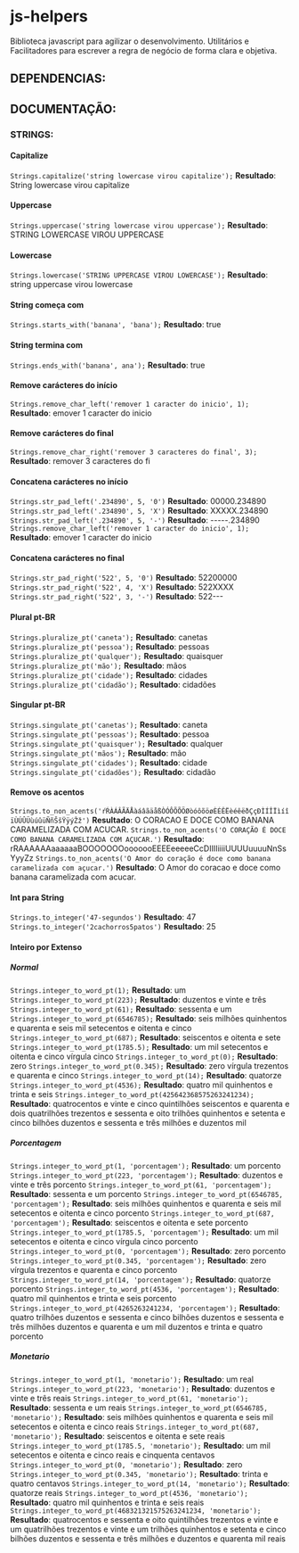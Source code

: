 # js-helpers
Biblioteca javascript para agilizar o desenvolvimento. Utilitários e Facilitadores para escrever a regra de negócio de forma clara e objetiva.

## DEPENDENCIAS:


## DOCUMENTAÇÃO:

### STRINGS:

#### Capitalize
`Strings.capitalize('string lowercase virou capitalize');`
**Resultado**: String lowercase virou capitalize

#### Uppercase
`Strings.uppercase('string lowercase virou uppercase');`
**Resultado**: STRING LOWERCASE VIROU UPPERCASE

#### Lowercase
`Strings.lowercase('STRING UPPERCASE VIROU LOWERCASE');`
**Resultado**: string uppercase virou lowercase

#### String começa com
`Strings.starts_with('banana', 'bana');`
**Resultado**: true

#### String termina com
`Strings.ends_with('banana', ana');`
**Resultado**: true

#### Remove carácteres do início
`Strings.remove_char_left('remover 1 caracter do inicio', 1);`
**Resultado**: emover 1 caracter do inicio

#### Remove carácteres do final
`Strings.remove_char_right('remover 3 caracteres do final', 3);`
**Resultado**: remover 3 caracteres do fi

#### Concatena carácteres no início
`Strings.str_pad_left('.234890', 5, '0')`
**Resultado**: 00000.234890
`Strings.str_pad_left('.234890', 5, 'X')`
**Resultado**: XXXXX.234890
`Strings.str_pad_left('.234890', 5, '-')`
**Resultado**: -----.234890
`Strings.remove_char_left('remover 1 caracter do inicio', 1);`
**Resultado**: emover 1 caracter do inicio

#### Concatena carácteres no final
`Strings.str_pad_right('522', 5, '0')`
**Resultado**: 52200000
`Strings.str_pad_right('522', 4, 'X')`
**Resultado**: 522XXXX
`Strings.str_pad_right('522', 3, '-')`
**Resultado**: 522---

#### Plural pt-BR
`Strings.pluralize_pt('caneta');`
**Resultado**: canetas
`Strings.pluralize_pt('pessoa');`
**Resultado**: pessoas
`Strings.pluralize_pt('qualquer');`
**Resultado**: quaisquer
`Strings.pluralize_pt('mão');`
**Resultado**: mãos
`Strings.pluralize_pt('cidade');`
**Resultado**: cidades
`Strings.pluralize_pt('cidadão');`
**Resultado**: cidadões

#### Singular pt-BR
`Strings.singulate_pt('canetas');`
**Resultado**: caneta
`Strings.singulate_pt('pessoas');`
**Resultado**: pessoa
`Strings.singulate_pt('quaisquer');`
**Resultado**: qualquer
`Strings.singulate_pt('mãos');`
**Resultado**: mão
`Strings.singulate_pt('cidades');`
**Resultado**: cidade
`Strings.singulate_pt('cidadões');`
**Resultado**: cidadão

#### Remove os acentos
`Strings.to_non_acents('ŕŔÀÁÂÃÄÅàáâãäåßÒÓÔÕÕÖØòóôõöøÈÉÊËèéêëðÇçÐÌÍÎÏìíîïÙÚÛÜùúûüÑñŠšŸÿýŽž')`
**Resultado**: O CORACAO E DOCE COMO BANANA CARAMELIZADA COM ACUCAR.
`Strings.to_non_acents('O CORAÇÃO É DOCE COMO BANANA CARAMELIZADA COM AÇUCAR.')`
**Resultado**: rRAAAAAAaaaaaaBOOOOOOOooooooEEEEeeeeeCcDIIIIiiiiUUUUuuuuNnSsYyyZz
`Strings.to_non_acents('O Amor do coração é doce como banana caramelizada com açucar.')`
**Resultado**: O Amor do coracao e doce como banana caramelizada com acucar.

#### Int para String
`Strings.to_integer('47-segundos')`
**Resultado**: 47
`Strings.to_integer('2cachorros5patos')`
**Resultado**: 25

#### Inteiro por Extenso

##### Normal
`Strings.integer_to_word_pt(1);`
**Resultado**: um
`Strings.integer_to_word_pt(223);`
**Resultado**: duzentos e vinte e três
`Strings.integer_to_word_pt(61);`
**Resultado**: sessenta e um
`Strings.integer_to_word_pt(6546785);`
**Resultado**: seis milhões quinhentos e quarenta e seis mil setecentos e oitenta e cinco
`Strings.integer_to_word_pt(687);`
**Resultado**: seiscentos e oitenta e sete
`Strings.integer_to_word_pt(1785.5);`
**Resultado**: um mil setecentos e oitenta e cinco vírgula cinco
`Strings.integer_to_word_pt(0);`
**Resultado**: zero
`Strings.integer_to_word_pt(0.345);`
**Resultado**: zero vírgula trezentos e quarenta e cinco
`Strings.integer_to_word_pt(14);`
**Resultado**: quatorze
`Strings.integer_to_word_pt(4536);`
**Resultado**: quatro mil quinhentos e trinta e seis
`Strings.integer_to_word_pt(425642368575263241234);`
**Resultado**: quatrocentos e vinte e cinco quintilhões seiscentos e quarenta e dois quatrilhões trezentos e sessenta e oito trilhões quinhentos e setenta e cinco bilhões duzentos e sessenta e três milhões e duzentos mil

##### Porcentagem
`Strings.integer_to_word_pt(1, 'porcentagem');`
**Resultado**: um porcento
`Strings.integer_to_word_pt(223, 'porcentagem');`
**Resultado**: duzentos e vinte e três porcento
`Strings.integer_to_word_pt(61, 'porcentagem');`
**Resultado**: sessenta e um porcento
`Strings.integer_to_word_pt(6546785, 'porcentagem');`
**Resultado**: seis milhões quinhentos e quarenta e seis mil setecentos e oitenta e cinco porcento
`Strings.integer_to_word_pt(687, 'porcentagem');`
**Resultado**: seiscentos e oitenta e sete porcento
`Strings.integer_to_word_pt(1785.5, 'porcentagem');`
**Resultado**: um mil setecentos e oitenta e cinco vírgula cinco porcento
`Strings.integer_to_word_pt(0, 'porcentagem');`
**Resultado**: zero porcento
`Strings.integer_to_word_pt(0.345, 'porcentagem');`
**Resultado**: zero vírgula trezentos e quarenta e cinco porcento
`Strings.integer_to_word_pt(14, 'porcentagem');`
**Resultado**: quatorze porcento
`Strings.integer_to_word_pt(4536, 'porcentagem');`
**Resultado**: quatro mil quinhentos e trinta e seis porcento
`Strings.integer_to_word_pt(4265263241234, 'porcentagem');`
**Resultado**: quatro trilhões duzentos e sessenta e cinco bilhões duzentos e sessenta e três milhões duzentos e quarenta e um mil duzentos e trinta e quatro porcento

##### Monetario
`Strings.integer_to_word_pt(1, 'monetario');`
**Resultado**: um real
`Strings.integer_to_word_pt(223, 'monetario');`
**Resultado**: duzentos e vinte e três reais
`Strings.integer_to_word_pt(61, 'monetario');`
**Resultado**: sessenta e um reais
`Strings.integer_to_word_pt(6546785, 'monetario');`
**Resultado**: seis milhões quinhentos e quarenta e seis mil setecentos e oitenta e cinco reais
`Strings.integer_to_word_pt(687, 'monetario');`
**Resultado**: seiscentos e oitenta e sete reais
`Strings.integer_to_word_pt(1785.5, 'monetario');`
**Resultado**: um mil setecentos e oitenta e cinco reais e cinquenta centavos
`Strings.integer_to_word_pt(0, 'monetario');`
**Resultado**: zero
`Strings.integer_to_word_pt(0.345, 'monetario');`
**Resultado**: trinta e quatro centavos
`Strings.integer_to_word_pt(14, 'monetario');`
**Resultado**: quatorze reais
`Strings.integer_to_word_pt(4536, 'monetario');`
**Resultado**: quatro mil quinhentos e trinta e seis reais
`Strings.integer_to_word_pt(468321321575263241234, 'monetario');`
**Resultado**: quatrocentos e sessenta e oito quintilhões trezentos e vinte e um quatrilhões trezentos e vinte e um trilhões quinhentos e setenta e cinco bilhões duzentos e sessenta e três milhões e duzentos e quarenta mil reais

